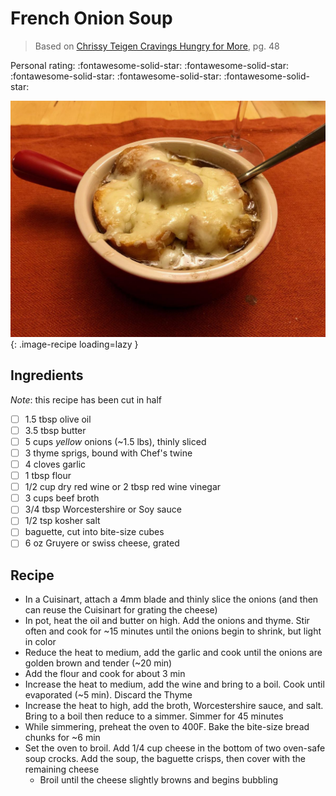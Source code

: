 # French Onion Soup

> Based on [Chrissy Teigen Cravings Hungry for More], pg. 48

<!-- {cts} rating=5; (User can specify rating on scale of 1-5) -->

Personal rating: :fontawesome-solid-star: :fontawesome-solid-star: :fontawesome-solid-star: :fontawesome-solid-star: :fontawesome-solid-star:

<!-- {cte} -->

<!-- {cts} name_image=french_onion_soup.jpeg; (User can specify image name) -->

![french_onion_soup.jpeg](./french_onion_soup.jpeg){: .image-recipe loading=lazy }

<!-- {cte} -->

## Ingredients

*Note*: this recipe has been cut in half

- [ ] 1.5 tbsp olive oil
- [ ] 3.5 tbsp butter
- [ ] 5 cups *yellow* onions (~1.5 lbs), thinly sliced
- [ ] 3 thyme sprigs, bound with Chef's twine
- [ ] 4 cloves garlic
- [ ] 1 tbsp flour
- [ ] 1/2 cup dry red wine or 2 tbsp red wine vinegar
- [ ] 3 cups beef broth
- [ ] 3/4 tbsp Worcestershire or Soy sauce
- [ ] 1/2 tsp kosher salt
- [ ] baguette, cut into bite-size cubes
- [ ] 6 oz Gruyere or swiss cheese, grated

## Recipe

- In a Cuisinart, attach a 4mm blade and thinly slice the onions (and then can reuse the Cuisinart for grating the cheese)
- In pot, heat the oil and butter on high. Add the onions and thyme. Stir often and cook for ~15 minutes until the onions begin to shrink, but light in color
- Reduce the heat to medium, add the garlic and cook until the onions are golden brown and tender (~20 min)
- Add the flour and cook for about 3 min
- Increase the heat to medium, add the wine and bring to a boil. Cook until evaporated (~5 min). Discard the Thyme
- Increase the heat to high, add the broth, Worcestershire sauce, and salt. Bring to a boil then reduce to a simmer. Simmer for 45 minutes
- While simmering, preheat the oven to 400F. Bake the bite-size bread chunks for ~6 min
- Set the oven to broil. Add 1/4 cup cheese in the bottom of two oven-safe soup crocks. Add the soup, the baguette crisps, then cover with the remaining cheese
    - Broil until the cheese slightly browns and begins bubbling

[chrissy teigen cravings hungry for more]: https://www.penguinrandomhouse.com/books/553580/cravings-hungry-for-more-by-chrissy-teigen-with-adeena-sussman/
